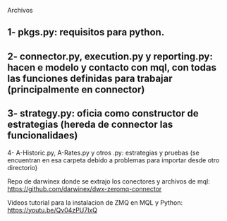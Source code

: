 Archivos

1- pkgs.py: requisitos para python.
-
2- connector.py, execution.py y reporting.py: hacen e modelo y contacto con mql, con todas las funciones definidas para trabajar (principalmente en connector)
-
3- strategy.py: oficia como constructor de estrategias (hereda de connector las funcionalidaes)
-
4- A-Historic.py, A-Rates.py y otros .py: estrategias y pruebas (se encuentran en esa carpeta debido a problemas para importar desde otro directorio)

Repo de darwinex donde se extrajo los conectores y archivos de mql: https://github.com/darwinex/dwx-zeromq-connector 

Videos tutorial para la instalacion de ZMQ en MQL y Python: https://youtu.be/Qv04zPU7lxQ 
